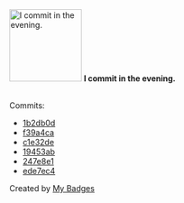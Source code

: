 <img src="https://my-badges.github.io/my-badges/evening-commits.png" alt="I commit in the evening." title="I commit in the evening." width="128">
<strong>I commit in the evening.</strong>
<br><br>

Commits:

- <a href="https://github.com/ZuBB/dotfiles/commit/1b2db0d1423610b1f34addf26d4d49f37d88007a">1b2db0d</a>
- <a href="https://github.com/ZuBB/dotfiles/commit/f39a4caea098c6a2abf69177eb35d0a09ca4109c">f39a4ca</a>
- <a href="https://github.com/ZuBB/dotfiles/commit/c1e32de800a310da45081ac1651bfd1d53ecd15a">c1e32de</a>
- <a href="https://github.com/ZuBB/dotfiles/commit/19453ab31c626c242038924d1060255c1b991adb">19453ab</a>
- <a href="https://github.com/ZuBB/dotfiles/commit/247e8e1ba4a2ead06cecc4978a0c79411eb60ffa">247e8e1</a>
- <a href="https://github.com/ZuBB/dotfiles/commit/ede7ec415a584f0addb44b71ac57a38dbd127798">ede7ec4</a>


Created by <a href="https://github.com/my-badges/my-badges">My Badges</a>
